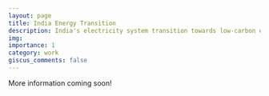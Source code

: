 ```yaml
---
layout: page
title: India Energy Transition
description: India's electricity system transition towards low-carbon emission
img: 
importance: 1
category: work
giscus_comments: false
---
```


More information coming soon!
